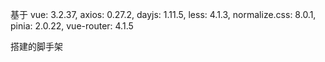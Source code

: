 基于
vue: 3.2.37,
axios: 0.27.2,
dayjs: 1.11.5,
less: 4.1.3,
normalize.css: 8.0.1,
pinia: 2.0.22,
vue-router: 4.1.5

搭建的脚手架
